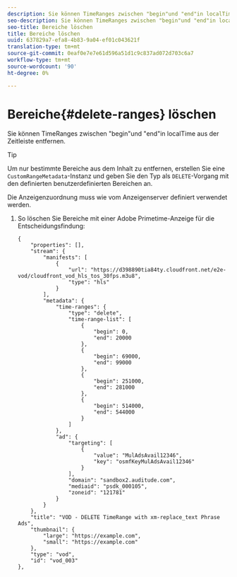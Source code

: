 ```yaml
---
description: Sie können TimeRanges zwischen "begin"und "end"in localTime aus der Zeitleiste entfernen.
seo-description: Sie können TimeRanges zwischen "begin"und "end"in localTime aus der Zeitleiste entfernen.
seo-title: Bereiche löschen
title: Bereiche löschen
uuid: 637829a7-efa8-4b83-9a04-ef01c043621f
translation-type: tm+mt
source-git-commit: 0eaf0e7e7e61d596a51d1c9c837ad072d703c6a7
workflow-type: tm+mt
source-wordcount: '90'
ht-degree: 0%

---
```



# Bereiche{#delete-ranges} löschen

Sie können TimeRanges zwischen &quot;begin&quot;und &quot;end&quot;in localTime aus der Zeitleiste entfernen.

>[!TIP]
>
>Um nur bestimmte Bereiche aus dem Inhalt zu entfernen, erstellen Sie eine `CustomRangeMetadata`-Instanz und geben Sie den Typ als `DELETE`-Vorgang mit den definierten benutzerdefinierten Bereichen an.

Die Anzeigenzuordnung muss wie vom Anzeigenserver definiert verwendet werden.

1. So löschen Sie Bereiche mit einer Adobe Primetime-Anzeige für die Entscheidungsfindung:

   ```
   {   
       "properties": [],
       "stream": {
           "manifests": [
               {
                   "url": "https://d398890tia84ty.cloudfront.net/e2e-vod/cloudfront_vod_hls_tos_30fps.m3u8",
                   "type": "hls"
               }
           ],
           "metadata": {
               "time-ranges": {
                   "type": "delete",
                   "time-range-list": [
                       {
                           "begin": 0,
                           "end": 20000
                       },
                       {
                           "begin": 69000,
                           "end": 99000
                       },
                       {
                           "begin": 251000,
                           "end": 281000
                       },
                       {
                           "begin": 514000,
                           "end": 544000
                       }
                   ]
               },
               "ad": {
                   "targeting": [
                       {
                           "value": "MulAdsAvail12346",
                           "key": "osmfKeyMulAdsAvail12346"
                       }
                   ],
                   "domain": "sandbox2.auditude.com",
                   "mediaid": "psdk_000105",
                   "zoneid": "121781"
               }     
           }
       },   
       "title": "VOD - DELETE TimeRange with xm-replace_text Phrase Ads",
       "thumbnail": {
           "large": "https://example.com",
           "small": "https://example.com"
       },
       "type": "vod",
       "id": "vod_003"
   },
   ```

